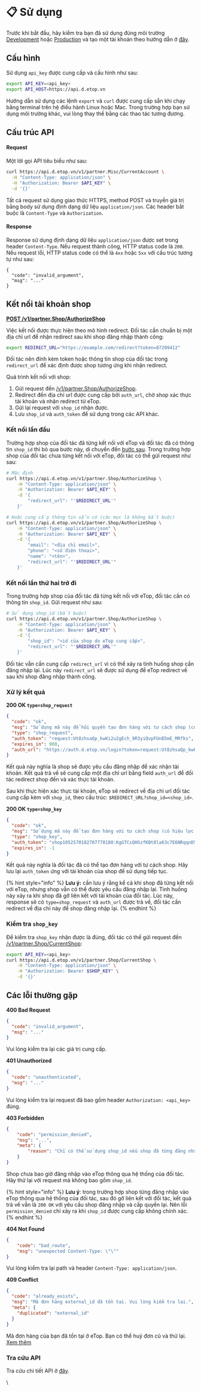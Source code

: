 # 📋 Sử dụng

Trước khi bắt đầu, hãy kiểm tra bạn đã sử dụng đúng môi trường [Development](https://sandbox.apihub.vn/) hoặc [Production](https://api.apihub.vn/) và tạo một tài khoản theo hướng dẫn ở [đây](https://api-eship-dev.sobanhang.com/doc/partner/setup-account.html).

## Cấu hình <a href="#cau-hinh" id="cau-hinh"></a>

Sử dụng `api_key` được cung cấp và cấu hình như sau:

```sh
export API_KEY=<api_key>
export API_HOST=https://api.d.etop.vn
```

Hướng dẫn sử dụng các lệnh `export` và `curl` được cung cấp sẵn khi chạy bằng terminal trên hệ điều hành Linux hoặc Mac. Trong trường hợp bạn sử dụng môi trường khác, vui lòng thay thế bằng các thao tác tương đương.

## Cấu trúc API <a href="#cau-truc-api" id="cau-truc-api"></a>

#### Request <a href="#request" id="request"></a>

Một lời gọi API tiêu biểu như sau:

```sh
curl https://api.d.etop.vn/v1/partner.Misc/CurrentAccount \
  -H "Content-Type: application/json" \
  -H "Authorization: Bearer $API_KEY" \
  -d '{}'
```

Tất cả request sử dụng giao thức HTTPS, method POST và truyền giá trị bằng body sử dụng định dạng dữ liệu `application/json`. Các header bắt buộc là `Content-Type` và `Authorization`.

#### Response <a href="#response" id="response"></a>

Response sử dụng định dạng dữ liệu `application/json` được set trong header `Content-Type`. Nếu request thành công, HTTP status code là `200`. Nếu request lỗi, HTTP status code có thể là `4xx` hoặc `5xx` với cấu trúc tương tự như sau:

```
{
  "code": "invalid_argument",
  "msg": "..."
}
```

## Kết nối tài khoản shop <a href="#ket-noi-tai-khoan-shop" id="ket-noi-tai-khoan-shop"></a>

[**POST /v1/partner.Shop/AuthorizeShop**](https://api.d.etop.vn/doc/ext/partner#operation/partner.Shop-AuthorizeShop)

Việc kết nối được thực hiện theo mô hình redirect. Đối tác cần chuẩn bị một địa chỉ url để nhận redirect sau khi shop đăng nhập thành công:

```sh
export REDIRECT_URL="https://example.com/redirect?token=87209412"
```

Đối tác nên đính kèm token hoặc thông tin shop của đối tác trong `redirect_url` để xác định được shop tương ứng khi nhận redirect.

Quá trình kết nối với shop:

1. Gửi request đến [/v1/partner.Shop/AuthorizeShop](https://api.d.etop.vn/doc/ext/partner#operation/partner.Shop-AuthorizeShop).
2. Redirect đến địa chỉ url được cung cấp bởi `auth_url`, chờ shop xác thực tài khoản và nhận redirect từ eTop.
3. Gửi lại request với `shop_id` nhận được.
4. Lưu `shop_id` và `auth_token` để sử dụng trong các API khác.

### Kết nối lần đầu <a href="#ket-noi-lan-dau" id="ket-noi-lan-dau"></a>

Trường hợp shop của đối tác đã từng kết nối với eTop và đối tác đã có thông tin `shop_id` thì bỏ qua bước này, di chuyển đến [bước sau](https://api-eship-dev.sobanhang.com/doc/partner/getting-started.html#ket-noi-lan-thu-hai-tro-di). Trong trường hợp shop của đối tác chưa từng kết nối với eTop, đối tác có thể gửi request như sau:

```sh
# Mặc định
curl https://api.d.etop.vn/v1/partner.Shop/AuthorizeShop \
    -H "Content-Type: application/json" \
    -H "Authorization: Bearer $API_KEY" \
    -d '{
        "redirect_url": "'$REDIRECT_URL'"
    }'

# Hoặc cung cấp thông tin sẵn có (các mục là không bắt buộc)
curl https://api.d.etop.vn/v1/partner.Shop/AuthorizeShop \
    -H "Content-Type: application/json" \
    -H "Authorization: Bearer $API_KEY" \
    -d '{
        "email": "<địa chỉ email>",
        "phone": "<số điện thoại>",
        "name": "<tên>",
        "redirect_url": "'$REDIRECT_URL'"
    }'
```

### Kết nối lần thứ hai trở đi <a href="#ket-noi-lan-thu-hai-tro-di" id="ket-noi-lan-thu-hai-tro-di"></a>

Trong trường hợp shop của đối tác đã từng kết nối với eTop, đối tác cần có thông tin `shop_id`. Gửi request như sau:

```sh
# Sử dụng shop_id (bắt buộc)
curl https://api.d.etop.vn/v1/partner.Shop/AuthorizeShop \
    -H "Content-Type: application/json" \
    -H "Authorization: Bearer $API_KEY" \
    -d '{
        "shop_id": "<id của shop do eTop cung cấp>",
        "redirect_url": "'$REDIRECT_URL'"
    }'
```

Đối tác vẫn cần cung cấp `redirect_url` vì có thể xảy ra tình huống shop cần đăng nhập lại. Lúc này `redirect_url` sẽ được sử dụng để eTop redirect về sau khi shop đăng nhập thành công.

### Xử lý kết quả <a href="#xu-ly-ket-qua" id="xu-ly-ket-qua"></a>

**200 OK `type=shop_request`**

```json
{
  "code": "ok",
  "msg": "Sử dụng mã này để hỏi quyền tạo đơn hàng với tư cách shop (có hiệu lực trong 15 phút)",
  "type": "shop_request",
  "auth_token": "request:Ut8zhsaQp_kwKi2u2gEch_9R3yiQvpFUnB5mE_MRfks",
  "expires_in": 900,
  "auth_url": "https://auth.d.etop.vn/login?token=request:Ut8zhsaQp_kwKi2u2gEch_9R3yiQvpFUnB5mE_MRfks"
}
```

Kết quả này nghĩa là shop sẽ được yêu cầu đăng nhập để xác nhận tài khoản. Kết quả trả về sẽ cung cấp một địa chỉ url bằng field `auth_url` để đối tác redirect shop đến và xác thực tài khoản.

Sau khi thực hiện xác thực tài khoản, eTop sẽ redirect về địa chỉ url đối tác cung cấp kèm với `shop_id`, theo cấu trúc: `$REDIRECT_URL?shop_id=<shop_id>`.

**200 OK `type=shop_key`**

```json
{
  "code": "ok",
  "msg": "Sử dụng mã này để tạo đơn hàng với tư cách shop (có hiệu lực khi shop vẫn tiếp tục sử dụng dịch vụ của đối tác)",
  "type": "shop_key",
  "auth_token": "shop1052570182707778180:KgGTCsQHSzfKBt8la63c7E6NRqqnD5RVRMrb0aJwa8jZCEbGCmJ7Q01aVwyZeGeR",
  "expires_in": -1
}
```

Kết quả này nghĩa là đối tác đã có thể tạo đơn hàng với tư cách shop. Hãy lưu lại `auth_token` ứng với tài khoản của shop để sử dụng tiếp tục.

{% hint style="info" %}
**Lưu ý:** cần lưu ý rằng kể cả khi shop đã từng kết nối với eTop, nhưng shop vẫn có thể được yêu cầu đăng nhập lại. Tình huống này xảy ra khi shop đã gỡ liên kết với tài khoản của đối tác. Lúc này, response sẽ có `type=shop_request` và `auth_url` được trả về, đối tác cần redirect về địa chỉ này để shop đăng nhập lại.
{% endhint %}

### Kiểm tra `shop_key` <a href="#kiem-tra-shop-key" id="kiem-tra-shop-key"></a>

Để kiểm tra `shop_key` nhận được là đúng, đối tác có thể gửi request đến [/v1/partner.Shop/CurrentShop](https://api.d.etop.vn/doc/ext/partner#operation/partner.Shop-CurrentShop):

```sh
export API_KEY=<api_key>
curl https://api.d.etop.vn/v1/partner.Shop/CurrentShop \
    -H "Content-Type: application/json" \
    -H "Authorization: Bearer $SHOP_KEY" \
    -d '{}'
```

## Các lỗi thường gặp <a href="#cac-loi-thuong-gap" id="cac-loi-thuong-gap"></a>

**400 Bad Request**

```json
{
  "code": "invalid_argument",
  "msg": "..."
}
```

Vui lòng kiểm tra lại các giá trị cung cấp.

**401 Unauthorized**

```json
{
  "code": "unauthenticated",
  "msg": "..."
}
```

Vui lòng kiểm tra lại request đã bao gồm header `Authorization: <api_key>` đúng.

**403 Forbidden**

```json
{
    "code": "permission_denied",
    "msg": "...",
    "meta": {
        "reason": "Chỉ có thể sử dụng shop_id nếu shop đã từng đăng nhập qua hệ thống của đối tác."
    }
}
```

Shop chưa bao giờ đăng nhập vào eTop thông qua hệ thống của đối tác. Hãy thử lại với request mà không bao gồm `shop_id`.

{% hint style="info" %}
**Lưu ý**: trong trường hợp shop từng đăng nhập vào eTop thông qua hệ thống của đối tác, sau đó gỡ liên kết với đối tác, kết quả trả về vẫn là `200 OK` với yêu cầu shop đăng nhập và cấp quyền lại. Nên lỗi `permission_denied` chỉ xảy ra khi `shop_id` được cung cấp không chính xác.
{% endhint %}



**404 Not Found**

```json
{
    "code": "bad_route",
    "msg": "unexpected Content-Type: \"\""
}
```

Vui lòng kiểm tra lại path và header `Content-Type: application/json`.

**409 Conflict**

```json
{
  "code": "already_exists",
  "msg": "Mã đơn hàng external_id đã tồn tại. Vui lòng kiểm tra lại.",
  "meta": {
    "duplicated": "external_id"
  }
}
```

Mã đơn hàng của bạn đã tồn tại ở eTop. Bạn có thể huỷ đơn cũ và thử lại. [Xem thêm](https://api-eship-dev.sobanhang.com/doc/partner/shipping.html#phan-biet-external-id-va-external-code)

### Tra cứu API <a href="#tra-cuu-api" id="tra-cuu-api"></a>

Tra cứu chi tiết API ở [đây](https://api.d.etop.vn/doc/ext/partner).

\
